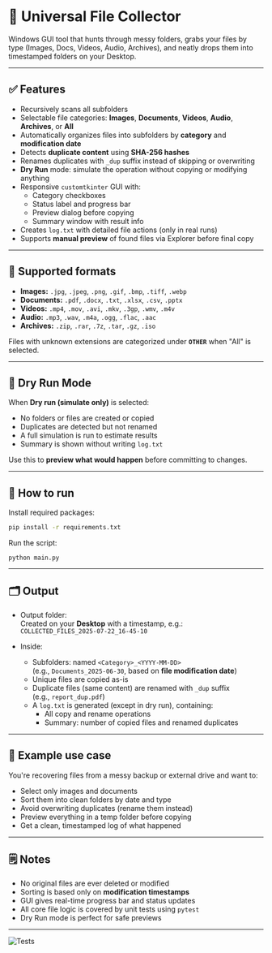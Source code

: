 # 📂 Universal File Collector

Windows GUI tool that hunts through messy folders, grabs your files by type (Images, Docs, Videos, Audio, Archives), and neatly drops them into timestamped folders on your Desktop.

---

## ✅ Features

- Recursively scans all subfolders  
- Selectable file categories: **Images**, **Documents**, **Videos**, **Audio**, **Archives**, or **All**  
- Automatically organizes files into subfolders by **category** and **modification date**  
- Detects **duplicate content** using **SHA-256 hashes**  
- Renames duplicates with `_dup` suffix instead of skipping or overwriting  
- **Dry Run** mode: simulate the operation without copying or modifying anything  
- Responsive `customtkinter` GUI with:
  - Category checkboxes
  - Status label and progress bar
  - Preview dialog before copying
  - Summary window with result info
- Creates `log.txt` with detailed file actions (only in real runs)
- Supports **manual preview** of found files via Explorer before final copy

---

## 📁 Supported formats

- **Images:** `.jpg`, `.jpeg`, `.png`, `.gif`, `.bmp`, `.tiff`, `.webp`  
- **Documents:** `.pdf`, `.docx`, `.txt`, `.xlsx`, `.csv`, `.pptx`  
- **Videos:** `.mp4`, `.mov`, `.avi`, `.mkv`, `.3gp`, `.wmv`, `.m4v`  
- **Audio:** `.mp3`, `.wav`, `.m4a`, `.ogg`, `.flac`, `.aac`  
- **Archives:** `.zip`, `.rar`, `.7z`, `.tar`, `.gz`, `.iso`  

Files with unknown extensions are categorized under **`OTHER`** when "All" is selected.

---

## 🧪 Dry Run Mode

When **Dry run (simulate only)** is selected:
- No folders or files are created or copied  
- Duplicates are detected but not renamed  
- A full simulation is run to estimate results  
- Summary is shown without writing `log.txt`  

Use this to **preview what would happen** before committing to changes.

---

## 🚀 How to run

Install required packages:

```bash
pip install -r requirements.txt
````

Run the script:
```
python main.py
```

---

## 🗂️ Output

- Output folder:  
  Created on your **Desktop** with a timestamp, e.g.:  
  `COLLECTED_FILES_2025-07-22_16-45-10`

- Inside:
  - Subfolders: named `<Category>_<YYYY-MM-DD>`  
    (e.g., `Documents_2025-06-30`, based on **file modification date**)  
  - Unique files are copied as-is  
  - Duplicate files (same content) are renamed with `_dup` suffix  
    (e.g., `report_dup.pdf`)  
  - A `log.txt` is generated (except in dry run), containing:
    - All copy and rename operations
    - Summary: number of copied files and renamed duplicates

---

## 📌 Example use case

You're recovering files from a messy backup or external drive and want to:
- Select only images and documents
- Sort them into clean folders by date and type
- Avoid overwriting duplicates (rename them instead)
- Preview everything in a temp folder before copying
- Get a clean, timestamped log of what happened

---

## 🗒️ Notes

- No original files are ever deleted or modified  
- Sorting is based only on **modification timestamps**  
- GUI gives real-time progress bar and status updates  
- All core file logic is covered by unit tests using `pytest`  
- Dry Run mode is perfect for safe previews  

---

![Tests](https://github.com/draprar/tkinter-image-collector/actions/workflows/ci.yml/badge.svg)
